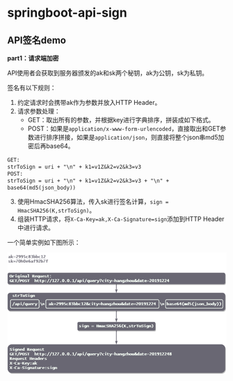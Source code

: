 # springboot-api-sign

## API签名demo

**part1：请求端加密**

API使用者会获取到服务器颁发的ak和sk两个秘钥，ak为公钥，sk为私钥。

签名有以下规则：

1. 约定请求时会携带ak作为参数并放入HTTP Header。
2. 请求参数处理：
   - GET：取出所有的参数，并根据key进行字典排序，拼装成如下格式。
   - POST：如果是`application/x-www-form-urlencoded`，直接取出和GET参数进行排序拼接，如果是`application/json`，则直接将整个json串md5加密后再base64。

```
GET:
strToSign = uri + "\n" + k1=v1Z&k2=v2&k3=v3
POST:
strToSign = uri + "\n" + k1=v1Z&k2=v2&k3=v3 + "\n" + base64(md5(json_body))
```

3. 使用HmacSHA256算法，传入sk进行签名计算，`sign = HmacSHA256(K,strToSign)`。
4. 组装HTTP请求，将`X-Ca-Key=ak,X-Ca-Signature=sign`添加到HTTP Header中进行请求。

一个简单实例如下图所示：

![sign2](assets/sign2.png)